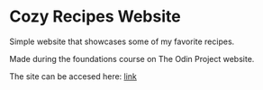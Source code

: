 # Cozy Recipes Website
Simple website that showcases some of my favorite recipes.

Made during the foundations course on The Odin Project website.

The site can be accesed here: [link](https://dot-sky.github.io/recipes-site/index.html)

